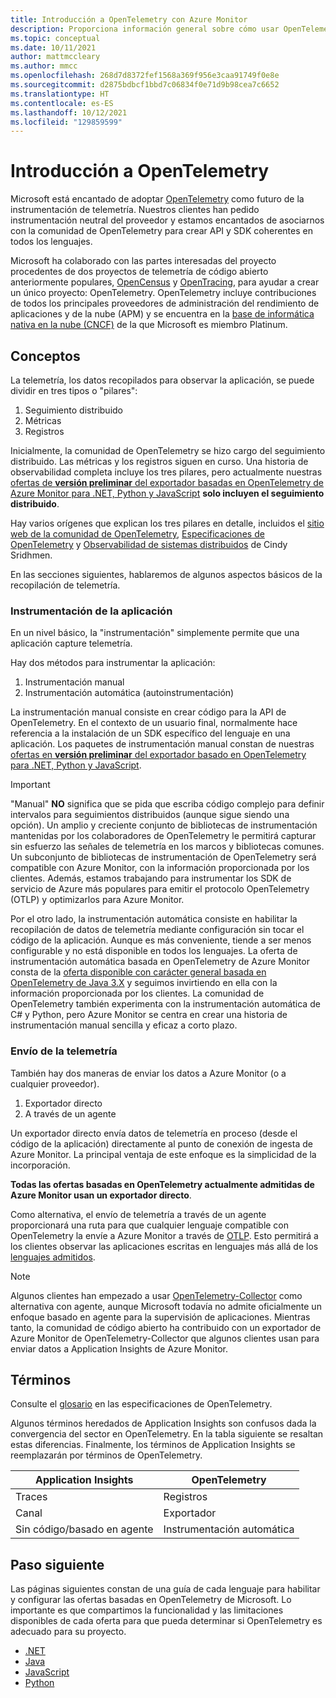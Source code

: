 ```yaml
---
title: Introducción a OpenTelemetry con Azure Monitor
description: Proporciona información general sobre cómo usar OpenTelemetry con Azure Monitor.
ms.topic: conceptual
ms.date: 10/11/2021
author: mattmccleary
ms.author: mmcc
ms.openlocfilehash: 268d7d8372fef1568a369f956e3caa91749f0e8e
ms.sourcegitcommit: d2875bdbcf1bbd7c06834f0e71d9b98cea7c6652
ms.translationtype: HT
ms.contentlocale: es-ES
ms.lasthandoff: 10/12/2021
ms.locfileid: "129859599"
---
```

# <a name="opentelemetry-overview"></a>Introducción a OpenTelemetry

Microsoft está encantado de adoptar [OpenTelemetry](https://opentelemetry.io/) como futuro de la instrumentación de telemetría. Nuestros clientes han pedido instrumentación neutral del proveedor y estamos encantados de asociarnos con la comunidad de OpenTelemetry para crear API y SDK coherentes en todos los lenguajes.

Microsoft ha colaborado con las partes interesadas del proyecto procedentes de dos proyectos de telemetría de código abierto anteriormente populares, [OpenCensus](https://opencensus.io/) y [OpenTracing](https://opentracing.io/), para ayudar a crear un único proyecto: OpenTelemetry. OpenTelemetry incluye contribuciones de todos los principales proveedores de administración del rendimiento de aplicaciones y de la nube (APM) y se encuentra en la [base de informática nativa en la nube (CNCF)](https://www.cncf.io/) de la que Microsoft es miembro Platinum.

## <a name="concepts"></a>Conceptos

La telemetría, los datos recopilados para observar la aplicación, se puede dividir en tres tipos o "pilares":
1.  Seguimiento distribuido
2.  Métricas
3.  Registros

Inicialmente, la comunidad de OpenTelemetry se hizo cargo del seguimiento distribuido. Las métricas y los registros siguen en curso. Una historia de observabilidad completa incluye los tres pilares, pero actualmente nuestras [ofertas de **versión preliminar** del exportador basadas en OpenTelemetry de Azure Monitor para .NET, Python y JavaScript](opentelemetry-enable.md) **solo incluyen el seguimiento distribuido**.

Hay varios orígenes que explican los tres pilares en detalle, incluidos el [sitio web de la comunidad de OpenTelemetry](https://opentelemetry.io/docs/concepts/data-sources/), [Especificaciones de OpenTelemetry](https://github.com/open-telemetry/opentelemetry-specification/blob/main/specification/overview.md) y [Observabilidad de sistemas distribuidos](https://www.oreilly.com/library/view/distributed-systems-observability/9781492033431/ch04.html) de Cindy Sridhmen.

En las secciones siguientes, hablaremos de algunos aspectos básicos de la recopilación de telemetría.

### <a name="instrumenting-your-application"></a>Instrumentación de la aplicación

En un nivel básico, la "instrumentación" simplemente permite que una aplicación capture telemetría.

Hay dos métodos para instrumentar la aplicación:
1.  Instrumentación manual
2.  Instrumentación automática (autoinstrumentación)

La instrumentación manual consiste en crear código para la API de OpenTelemetry. En el contexto de un usuario final, normalmente hace referencia a la instalación de un SDK específico del lenguaje en una aplicación. Los paquetes de instrumentación manual constan de nuestras [ofertas en **versión preliminar** del exportador basado en OpenTelemetry para .NET, Python y JavaScript](opentelemetry-enable.md).

> [!IMPORTANT]
> "Manual" **NO** significa que se pida que escriba código complejo para definir intervalos para seguimientos distribuidos (aunque sigue siendo una opción). Un amplio y creciente conjunto de bibliotecas de instrumentación mantenidas por los colaboradores de OpenTelemetry le permitirá capturar sin esfuerzo las señales de telemetría en los marcos y bibliotecas comunes. Un subconjunto de bibliotecas de instrumentación de OpenTelemetry será compatible con Azure Monitor, con la información proporcionada por los clientes. Además, estamos trabajando para instrumentar los SDK de servicio de Azure más populares para emitir el protocolo OpenTelemetry (OTLP) y optimizarlos para Azure Monitor.

Por el otro lado, la instrumentación automática consiste en habilitar la recopilación de datos de telemetría mediante configuración sin tocar el código de la aplicación. Aunque es más conveniente, tiende a ser menos configurable y no está disponible en todos los lenguajes. La oferta de instrumentación automática basada en OpenTelemetry de Azure Monitor consta de la [oferta disponible con carácter general basada en OpenTelemetry de Java 3.X](java-in-process-agent.md) y seguimos invirtiendo en ella con la información proporcionada por los clientes. La comunidad de OpenTelemetry también experimenta con la instrumentación automática de C# y Python, pero Azure Monitor se centra en crear una historia de instrumentación manual sencilla y eficaz a corto plazo.

### <a name="sending-your-telemetry"></a>Envío de la telemetría

También hay dos maneras de enviar los datos a Azure Monitor (o a cualquier proveedor).
1. Exportador directo
2. A través de un agente

Un exportador directo envía datos de telemetría en proceso (desde el código de la aplicación) directamente al punto de conexión de ingesta de Azure Monitor. La principal ventaja de este enfoque es la simplicidad de la incorporación.

**Todas las ofertas basadas en OpenTelemetry actualmente admitidas de Azure Monitor usan un exportador directo**. 

Como alternativa, el envío de telemetría a través de un agente proporcionará una ruta para que cualquier lenguaje compatible con OpenTelemetry la envíe a Azure Monitor a través de [OTLP](https://github.com/open-telemetry/opentelemetry-specification/blob/main/specification/protocol/README.md). Esto permitirá a los clientes observar las aplicaciones escritas en lenguajes más allá de los [lenguajes admitidos](platforms.md). 

> [!NOTE]
> Algunos clientes han empezado a usar [OpenTelemetry-Collector](https://github.com/open-telemetry/opentelemetry-collector/blob/main/docs/design.md) como alternativa con agente, aunque Microsoft todavía no admite oficialmente un enfoque basado en agente para la supervisión de aplicaciones. Mientras tanto, la comunidad de código abierto ha contribuido con un exportador de Azure Monitor de OpenTelemetry-Collector que algunos clientes usan para enviar datos a Application Insights de Azure Monitor.

## <a name="terms"></a>Términos

Consulte el [glosario](https://github.com/open-telemetry/opentelemetry-specification/blob/main/specification/glossary.md) en las especificaciones de OpenTelemetry.

Algunos términos heredados de Application Insights son confusos dada la convergencia del sector en OpenTelemetry. En la tabla siguiente se resaltan estas diferencias. Finalmente, los términos de Application Insights se reemplazarán por términos de OpenTelemetry.

Application Insights | OpenTelemetry
------ | ------
Traces   | Registros
Canal   | Exportador  
Sin código/basado en agente   | Instrumentación automática

## <a name="next-step"></a>Paso siguiente

Las páginas siguientes constan de una guía de cada lenguaje para habilitar y configurar las ofertas basadas en OpenTelemetry de Microsoft. Lo importante es que compartimos la funcionalidad y las limitaciones disponibles de cada oferta para que pueda determinar si OpenTelemetry es adecuado para su proyecto.
- [.NET](opentelemetry-enable.md) 
- [Java](java-in-process-agent.md)
- [JavaScript](opentelemetry-enable.md)
- [Python](opentelemetry-enable.md)
